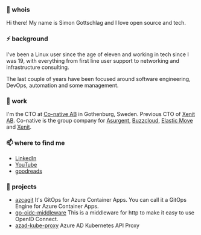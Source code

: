 ### 👋 whois

Hi there! My name is Simon Gottschlag and I love open source and tech.

### ⚡ background

I've been a Linux user since the age of eleven and working in tech since I was 19, with everything from first line user support to networking and infrastructure consulting.

The last couple of years have been focused around software engineering, DevOps, automation and some management.

### 🔭 work

I'm the CTO at [Co-native AB](https://co-native.com/) in Gothenburg, Sweden. Previous CTO of [Xenit AB](https://xenit.se/). Co-native is the group company for [Asurgent](https://asurgent.se/), [Buzzcloud](https://buzzcloud.se/), [Elastic Move](https://elasticmove.com/) and [Xenit](https://xenit.se/).

### 📫 where to find me

- [LinkedIn](https://www.linkedin.com/in/simon-gottschlag-8466031b/)
- [YouTube](https://www.youtube.com/channel/UCq-BjdtRCDGDF4ZbiuHrVWA)
- [goodreads](https://www.goodreads.com/user/show/36801939-simon-gottschlag)

### 🌱 projects

- [azcagit](https://github.com/XenitAB/azcagit) It's GitOps for Azure Container Apps. You can call it a GitOps Engine for Azure Container Apps.
- [go-oidc-middleware](https://github.com/XenitAB/go-oidc-middleware) This is a middleware for http to make it easy to use OpenID Connect.
- [azad-kube-proxy](https://github.com/XenitAB/azad-kube-proxy) Azure AD Kubernetes API Proxy
